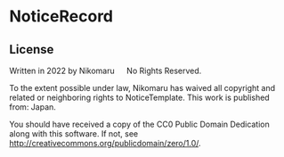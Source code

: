 # NoticeRecord

## License 
Written in 2022 by Nikomaru &emsp; No Rights Reserved. <br>

To the extent possible under law, Nikomaru has waived all copyright and related or neighboring rights to NoticeTemplate. This work is published from: Japan.<br>

You should have received a copy of the CC0 Public Domain Dedication along with this software. If not, see <http://creativecommons.org/publicdomain/zero/1.0/>.
